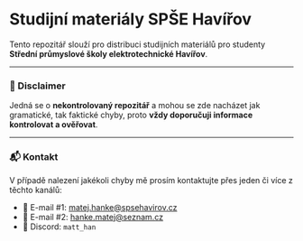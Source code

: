 # Studijní materiály SPŠE Havířov

Tento repozitář slouží pro distribuci studijních materiálů pro studenty **Střední průmyslové školy elektrotechnické Havířov**.

---

### 📌 Disclaimer

Jedná se o **nekontrolovaný repozitář** a mohou se zde nacházet jak gramatické, tak faktické chyby, proto **vždy doporučuji informace kontrolovat a ověřovat**.

---

### 📬 Kontakt

V případě nalezení jakékoli chyby mě prosím kontaktujte přes jeden či více z těchto kanálů:

- 📧 E-mail #1: [matej.hanke@spsehavirov.cz](mailto:matej.hanke@spsehavirov.cz)  
- 📧 E-mail #2: [hanke.matej@seznam.cz](mailto:hanke.matej@seznam.cz)  
- 💬 Discord: `matt_han`

